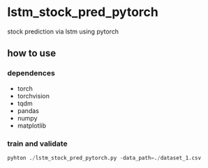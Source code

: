 # lstm_stock_pred_pytorch
stock prediction via lstm using pytorch

## how to use
### dependences
  - torch
  - torchvision
  - tqdm
  - pandas
  - numpy
  - matplotlib
  
### train and validate
```python
pyhton ./lstm_stock_pred_pytorch.py -data_path=./dataset_1.csv
```
